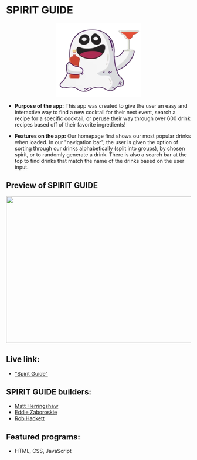 #  SPIRIT GUIDE 

<p align="center">
    <img src="images/ghost_logo.png" width="230px" height="200px">
</P>

* **Purpose of the app:** 
   This app was created to give the user an easy and interactive way to find a new cocktail for their next event, search a recipe for a specific cocktail, or peruse their way through over 600 drink recipes based off of their favorite ingredients!

* **Features on the app:**
    Our homepage first shows our most popular drinks when loaded. In our "navigation bar", the user is given the option of sorting through our drinks alphabetically (split into groups), by chosen spirit, or to randomly generate a drink. There is also a search bar at the top to find drinks that match the name of the drinks based on the user input. 

## Preview of SPIRIT GUIDE

<img src="#" height="400px" width="600px">

## Live link: 
- ["Spirit Guide"](http://-----)

## SPIRIT GUIDE builders:
- [Matt Herringshaw](https://github.com/MattHerringshaw1) 
- [Eddie Zaboroskie](https://github.com/ezaboroskie) 
- [Rob Hackett](https://github.com/Robhack623) 

## Featured programs: 
- HTML, CSS, JavaScript